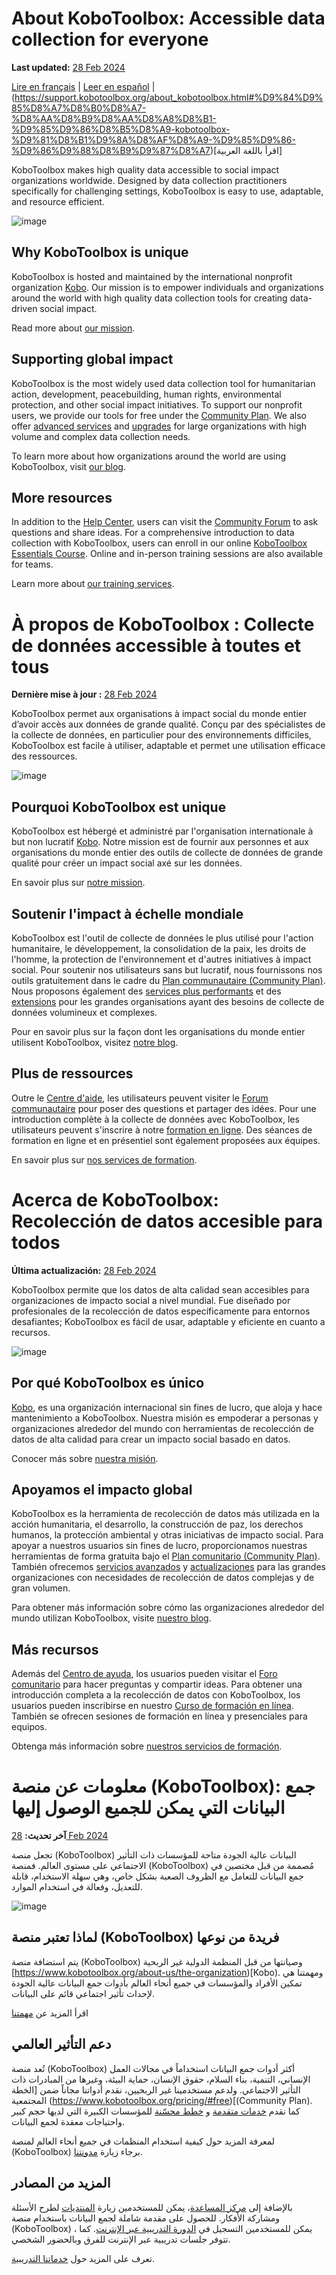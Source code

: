 # About KoboToolbox: Accessible data collection for everyone
**Last updated:** <a href="https://github.com/kobotoolbox/docs/blob/ff9303b09ff1c7d67f13fd3dc0e223fe16d545c3/source/about_kobotoolbox.md" class="reference">28 Feb 2024</a>

[Lire en français](https://support.kobotoolbox.org/about_kobotoolbox.html#%C3%A0-propos-de-kobotoolbox--collecte-de-donn%C3%A9es-accessible-%C3%A0-toutes-et-tous) | [Leer en español](https://support.kobotoolbox.org/about_kobotoolbox.html#acerca-de-kobotoolbox-recolecci%C3%B3n-de-datos-accesible-para-todos) |  (https://support.kobotoolbox.org/about_kobotoolbox.html#%D9%84%D9%85%D8%A7%D8%B0%D8%A7-%D8%AA%D8%B9%D8%AA%D8%A8%D8%B1-%D9%85%D9%86%D8%B5%D8%A9-kobotoolbox-%D9%81%D8%B1%D9%8A%D8%AF%D8%A9-%D9%85%D9%86-%D9%86%D9%88%D8%B9%D9%87%D8%A7)[اقرأ باللغة العربية] 

KoboToolbox makes high quality data accessible to social impact organizations worldwide. Designed by data collection practitioners specifically for challenging settings, KoboToolbox is easy to use, adaptable, and resource efficient. 

![image](images/about_kobotoolbox/2022-kobotoolbox-users.png)

## Why KoboToolbox is unique 

KoboToolbox is hosted and maintained by the international nonprofit organization [Kobo](https://www.kobotoolbox.org/about-us/the-organization/). Our mission is to empower individuals and organizations around the world with high quality data collection tools for creating data-driven social impact. 

Read more about [our mission](https://www.kobotoolbox.org/about-us/our-mission/).

## Supporting global impact

KoboToolbox is the most widely used data collection tool for humanitarian action, development, peacebuilding, human rights, environmental protection, and other social impact initiatives. To support our nonprofit users, we provide our tools for free under the [Community Plan](https://www.kobotoolbox.org/pricing/#free). We also offer [advanced services](https://www.kobotoolbox.org/services/) and [upgrades](https://www.kobotoolbox.org/pricing/) for large organizations with high volume and complex data collection needs.

To learn more about how organizations around the world are using KoboToolbox, visit [our blog](https://www.kobotoolbox.org/blog/).

## More resources

In addition to the [Help Center](https://support.kobotoolbox.org/), users can visit the [Community Forum](https://community.kobotoolbox.org/) to ask questions and share ideas. For a comprehensive introduction to data collection with KoboToolbox, users can enroll in our online [KoboToolbox Essentials Course](https://academy.kobotoolbox.org/courses/essentials). Online and in-person training sessions are also available for teams. 

Learn more about [our training services](https://www.kobotoolbox.org/services/training/).

# À propos de KoboToolbox : Collecte de données accessible à toutes et tous
**Dernière mise à jour :** <a href="https://github.com/kobotoolbox/docs/blob/ff9303b09ff1c7d67f13fd3dc0e223fe16d545c3/source/about_kobotoolbox.md" class="reference">28 Feb 2024</a>

KoboToolbox permet aux organisations à impact social du monde entier d’avoir accès aux données de grande qualité. Conçu par des spécialistes de la collecte de données, en particulier pour des environnements difficiles, KoboToolbox est facile à utiliser, adaptable et permet une utilisation efficace des ressources. 

![image](images/about_kobotoolbox/2022-kobotoolbox-users.png)

## Pourquoi KoboToolbox est unique 

KoboToolbox est hébergé et administré par l'organisation internationale à but non lucratif [Kobo](https://www.kobotoolbox.org/about-us/the-organization/). Notre mission est de fournir aux personnes et aux organisations du monde entier des outils de collecte de données de grande qualité pour créer un impact social axé sur les données. 

En savoir plus sur [notre mission](https://www.kobotoolbox.org/about-us/our-mission/).

## Soutenir l'impact à échelle mondiale

KoboToolbox est l'outil de collecte de données le plus utilisé pour l'action humanitaire, le développement, la consolidation de la paix, les droits de l'homme, la protection de l'environnement et d'autres initiatives à impact social. Pour soutenir nos utilisateurs sans but lucratif, nous fournissons nos outils gratuitement dans le cadre du [Plan communautaire (Community Plan)](https://www.kobotoolbox.org/pricing/#free). Nous proposons également des [services plus performants](https://www.kobotoolbox.org/services/) et des [extensions](https://www.kobotoolbox.org/pricing/) pour les grandes organisations ayant des besoins de collecte de données volumineux et complexes.

Pour en savoir plus sur la façon dont les organisations du monde entier utilisent KoboToolbox, visitez [notre blog](https://www.kobotoolbox.org/blog/).

## Plus de ressources

Outre le [Centre d'aide](https://support.kobotoolbox.org/), les utilisateurs peuvent visiter le [Forum communautaire](https://community.kobotoolbox.org/) pour poser des questions et partager des idées. Pour une introduction complète à la collecte de données avec KoboToolbox, les utilisateurs peuvent s'inscrire à notre [formation en ligne](https://academy.kobotoolbox.org/courses/initiation). Des séances de formation en ligne et en présentiel sont également proposées aux équipes.

En savoir plus sur [nos services de formation](https://www.kobotoolbox.org/services/training/).

# Acerca de KoboToolbox: Recolección de datos accesible para todos
**Última actualización:** <a href="https://github.com/kobotoolbox/docs/blob/ff9303b09ff1c7d67f13fd3dc0e223fe16d545c3/source/about_kobotoolbox.md" class="reference">28 Feb 2024</a>

KoboToolbox permite que los datos de alta calidad sean accesibles para organizaciones de impacto social a nivel mundial. Fue diseñado por profesionales de la recolección de datos específicamente para entornos desafiantes; KoboToolbox es fácil de usar, adaptable y eficiente en cuanto a recursos. 

![image](images/about_kobotoolbox/2022-kobotoolbox-users.png)

## Por qué KoboToolbox es único 
[Kobo](https://www.kobotoolbox.org/about-us/the-organization/), es una organización internacional sin fines de lucro, que aloja y hace mantenimiento a KoboToolbox. Nuestra misión es empoderar a personas y organizaciones alrededor del mundo con herramientas de recolección de datos de alta calidad para crear un impacto social basado en datos. 

Conocer más sobre [nuestra misión](https://www.kobotoolbox.org/about-us/our-mission/).

## Apoyamos el impacto global

KoboToolbox es la herramienta de recolección de datos más utilizada en la acción humanitaria, el desarrollo, la construcción de paz, los derechos humanos, la protección ambiental y otras iniciativas de impacto social. Para apoyar a nuestros usuarios sin fines de lucro, proporcionamos nuestras herramientas de forma gratuita bajo el [Plan comunitario (Community Plan)](https://www.kobotoolbox.org/pricing/#free). También ofrecemos [servicios avanzados](https://www.kobotoolbox.org/services/) y [actualizaciones](https://www.kobotoolbox.org/pricing/) para las grandes organizaciones con necesidades de recolección de datos complejas y de gran volumen.

Para obtener más información sobre cómo las organizaciones alrededor del mundo utilizan KoboToolbox, visite [nuestro blog](https://www.kobotoolbox.org/blog/).

## Más recursos

Además del [Centro de ayuda](https://support.kobotoolbox.org/), los usuarios pueden visitar el [Foro comunitario](https://community.kobotoolbox.org/) para hacer preguntas y compartir ideas. Para obtener una introducción completa a la recolección de datos con KoboToolbox, los usuarios pueden inscribirse en nuestro [Curso de formación en línea](https://academy.kobotoolbox.org/courses/essentials). También se ofrecen sesiones de formación en línea y presenciales para equipos. 

Obtenga más información sobre [nuestros servicios de formación](https://www.kobotoolbox.org/services/training/).

# معلومات عن منصة (KoboToolbox): جمع البيانات التي يمكن للجميع الوصول إليها

**آخر تحديث:** <a href="https://github.com/kobotoolbox/docs/blob/ff9303b09ff1c7d67f13fd3dc0e223fe16d545c3/source/about_kobotoolbox.md" class="reference">28 Feb 2024</a>

تجعل منصة (KoboToolbox) البيانات عالية الجودة متاحة للمؤسسات ذات التأثير الاجتماعي على مستوى العالم. فمنصة (KoboToolbox) مُصممة من قبل مختصين في جمع البيانات للتعامل مع الظروف الصعبة بشكل خاص، وهي سهلة الاستخدام، قابلة للتعديل، وفعالة في استخدام الموارد. 

![image](images/about_kobotoolbox/2022-kobotoolbox-users.png)

## لماذا تعتبر منصة (KoboToolbox) فريدة من نوعها 

يتم استضافة منصة (KoboToolbox) وصيانتها من قبل المنظمة الدولية غير الربحية [https://www.kobotoolbox.org/about-us/the-organization)[Kobo). ومهمتنا هي تمكين الأفراد والمؤسسات في جميع أنحاء العالم بأدوات جمع البيانات عالية الجودة لإحداث تأثير اجتماعي قائم على البيانات. 

اقرأ المزيد عن [مهمتنا](/https://www.kobotoolbox.org/about-us/our-mission)

## دعم التأثير العالمي

تُعد منصة (KoboToolbox) أكثر أدوات جمع البيانات استخداماً في مجالات العمل الإنساني، التنمية، بناء السلام، حقوق الإنسان، حماية البيئة، وغيرها من المبادرات ذات التأثير الاجتماعي. ولدعم مستخدمينا غير الربحيين، نقدم أدواتنا مجاناً ضمن 
[الخطة المجتمعية (https://www.kobotoolbox.org/pricing/#free)[(Community Plan). كما نقدم [خدمات متقدمة](https://www.kobotoolbox.org/services/) و [خطط محسّنة](https://www.kobotoolbox.org/pricing/) للمؤسسات الكبيرة التي لديها حجم كبير واحتياجات معقدة لجمع البيانات.

لمعرفة المزيد حول كيفية استخدام المنظمات في جميع أنحاء العالم لمنصة (KoboToolbox) برجاء زيارة [مدونتنا](https://www.kobotoolbox.org/blog/).

## المزيد من المصادر

بالإضافة إلى [مركز المساعدة](https://support.kobotoolbox.org/)، يمكن للمستخدمين زيارة [المنتديات](https://community.kobotoolbox.org/) لطرح الأسئلة ومشاركة الأفكار. للحصول على مقدمة شاملة لجمع البيانات باستخدام منصة (KoboToolbox) ، يمكن للمستخدمين التسجيل في [الدورة التدريبية عبر الإنترنت](https://academy.kobotoolbox.org/courses/essentials). كما تتوفر جلسات تدريبية عبر الإنترنت للفرق وبالحضور الشخصي. 

تعرف على المزيد حول [خدماتنا التدريبية](https://www.kobotoolbox.org/services/training/).
